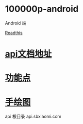 # 100000p-android
Android 端

 [Readthis](http://100000p.com)

# [api文档地址](https://github.com/zhangshanhai/readthis-api)

# [功能点](https://github.com/zhangshanhai/readthis-web/blob/master/README.md)

# [手绘图](https://github.com/zhangshanhai/readthis-web/blob/master/img/index.md)


api 根目录 api.sbxiaomi.com
